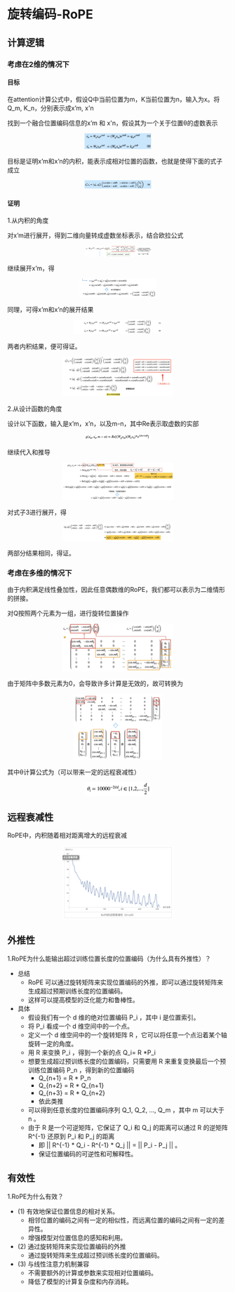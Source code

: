 # 旋转编码-RoPE

## 计算逻辑

### 考虑在2维的情况下

#### 目标

在attention计算公式中，假设Q中当前位置为m，K当前位置为n，输入为x。将Q_m, K_n，分别表示成x’m, x'n

找到一个融合位置编码信息的x’m 和 x'n，假设其为一个关于位置θ的虚数表示

<div align=center>
<img src=https://github.com/wzzzd/LLM_Learning_Note/blob/main/img/model/pos_rope_func1.png width=30% />
</div>

目标是证明x’m和x’n的内积，能表示成相对位置的函数，也就是使得下面的式子成立

<div align=center>
<img src=https://github.com/wzzzd/LLM_Learning_Note/blob/main/img/model/pos_rope_func2.png width=30% />
</div>

#### 证明

1.从内积的角度

对x’m进行展开，得到二维向量转成虚数坐标表示，结合欧拉公式

<div align=center>
<img src=https://github.com/wzzzd/LLM_Learning_Note/blob/main/img/model/pos_rope_func3.png width=30% />
</div>

继续展开x’m，得

<div align=center>
<img src=https://github.com/wzzzd/LLM_Learning_Note/blob/main/img/model/pos_rope_func4.png width=35% />
</div>

同理，可得x’m和x’n的展开结果

<div align=center>
<img src=https://github.com/wzzzd/LLM_Learning_Note/blob/main/img/model/pos_rope_func5.png width=40% />
</div>

两者内积结果，便可得证。

<div align=center>
<img src=https://github.com/wzzzd/LLM_Learning_Note/blob/main/img/model/pos_rope_func6.png width=50% />
</div>

2.从设计函数的角度

设计以下函数，输入是x’m，x’n，以及m-n，其中Re表示取虚数的实部

<div align=center>
<img src=https://github.com/wzzzd/LLM_Learning_Note/blob/main/img/model/pos_rope_func7.png width=30% />
</div>

继续代入和推导

<div align=center>
<img src=https://github.com/wzzzd/LLM_Learning_Note/blob/main/img/model/pos_rope_func8.png width=50% />
</div>

对式子3进行展开，得

<div align=center>
<img src=https://github.com/wzzzd/LLM_Learning_Note/blob/main/img/model/pos_rope_func9.png width=50% />
</div>

两部分结果相同，得证。

### 考虑在多维的情况下

由于内积满足线性叠加性，因此任意偶数维的RoPE，我们都可以表示为二维情形的拼接。

对Q按照两个元素为一组，进行旋转位置操作

<div align=center>
<img src=https://github.com/wzzzd/LLM_Learning_Note/blob/main/img/model/pos_rope_func10.png width=50% />
</div>

由于矩阵中多数元素为0，会导致许多计算是无效的，故可转换为

<div align=center>
<img src=https://github.com/wzzzd/LLM_Learning_Note/blob/main/img/model/pos_rope_func11.png width=40% />
</div>

其中θ计算公式为（可以带来一定的远程衰减性）

<div align=center>
<img src=https://github.com/wzzzd/LLM_Learning_Note/blob/main/img/model/pos_rope_func12.png width=30% />
</div>


## 远程衰减性

RoPE中，内积随着相对距离增大的远程衰减

<div align=center>
<img src=https://github.com/wzzzd/LLM_Learning_Note/blob/main/img/model/pos_rope_img1.png width=50% />
</div>


## 外推性

1.RoPE为什么能输出超过训练位置长度的位置编码（为什么具有外推性）？

- 总结
    - RoPE 可以通过旋转矩阵来实现位置编码的外推，即可以通过旋转矩阵来生成超过预期训练长度的位置编码。
    - 这样可以提高模型的泛化能力和鲁棒性。
- 具体
    - 假设我们有一个 d 维的绝对位置编码 P_i ，其中 i 是位置索引。
    - 将 P_i 看成一个 d 维空间中的一个点。
    - 定义一个 d 维空间中的一个旋转矩阵 R ，它可以将任意一个点沿着某个轴旋转一定的角度。
    - 用 R 来变换 P_i ，得到一个新的点 Q_i= R *P_i 
    - 想要生成超过预训练长度的位置编码，只需要用 R 来重复变换最后一个预训练位置编码 P_n ，得到新的位置编码
        - Q_{n+1} = R * P_n 
        - Q_{n+2} = R * Q_{n+1} 
        - Q_{n+3} = R * Q_{n+2}  
        - 依此类推
    - 可以得到任意长度的位置编码序列 Q_1, Q_2, …, Q_m  ，其中 m 可以大于 n 。
    - 由于 R 是一个可逆矩阵，它保证了  Q_i  和 Q_j  的距离可以通过 R 的逆矩阵 R^{-1} 还原到  P_i 和 P_j  的距离
        - 即 || R^{-1} * Q_i - R^{-1} * Q_j || = || P_i - P_j || 。
        - 保证位置编码的可逆性和可解释性。

## 有效性

1.RoPE为什么有效？
- (1) 有效地保证位置信息的相对关系。
    - 相邻位置的编码之间有一定的相似性，而远离位置的编码之间有一定的差异性。
    - 增强模型对位置信息的感知和利用。
- (2) 通过旋转矩阵来实现位置编码的外推
    - 通过旋转矩阵来生成超过预训练长度的位置编码。
- (3) 与线性注意力机制兼容
    - 不需要额外的计算或参数来实现相对位置编码。
    - 降低了模型的计算复杂度和内存消耗。

